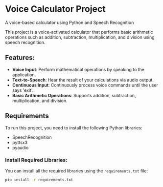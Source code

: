 # Voice Calculator Project
A voice-based calculator using Python and Speech Recognition

This project is a voice-activated calculator that performs basic arithmetic operations such as addition, subtraction, multiplication, and division using speech recognition.

## Features:
- **Voice Input**: Perform mathematical operations by speaking to the application.
- **Text-to-Speech**: Hear the result of your calculations via audio output.
- **Continuous Input**: Continuously process voice commands until the user says 'exit'.
- **Basic Arithmetic Operations**: Supports addition, subtraction, multiplication, and division.

## Requirements

To run this project, you need to install the following Python libraries:
- SpeechRecognition
- pyttsx3
- pyaudio

### Install Required Libraries:
You can install all the required libraries using the `requirements.txt` file:
```bash
pip install -r requirements.txt
